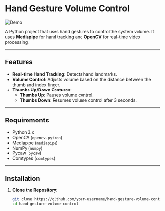 # Hand Gesture Volume Control

![Demo](/images/output.gif) <!-- Add a demo GIF or video here -->

A Python project that uses hand gestures to control the system volume. It uses **Mediapipe** for hand tracking and **OpenCV** for real-time video processing.

---

## Features

- **Real-time Hand Tracking**: Detects hand landmarks.
- **Volume Control**: Adjusts volume based on the distance between the thumb and index finger.
- **Thumbs Up/Down Gestures**:
  - **Thumbs Up**: Pauses volume control.
  - **Thumbs Down**: Resumes volume control after 3 seconds.

---

## Requirements

- Python 3.x
- OpenCV (`opencv-python`)
- Mediapipe (`mediapipe`)
- NumPy (`numpy`)
- Pycaw (`pycaw`)
- Comtypes (`comtypes`)

---

## Installation

1. **Clone the Repository**:
   ```bash
   git clone https://github.com/your-username/hand-gesture-volume-control.git
   cd hand-gesture-volume-control